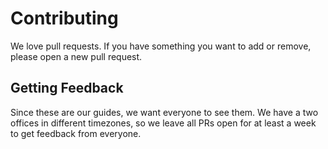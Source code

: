 # Contributing

We love pull requests. If you have something you want to add or remove, please
open a new pull request.

## Getting Feedback

Since these are our guides, we want everyone to see them. We have a two
offices in different timezones, so we leave all PRs open for at least a
week to get feedback from everyone.

